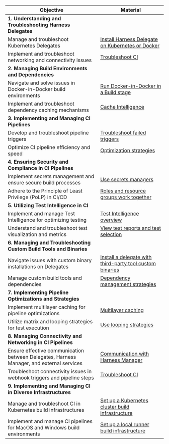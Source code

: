 | Objective  | Material   |
| ------- | ---------|
| **1. Understanding and Troubleshooting Harness Delegates**  ||
| Manage and troubleshoot Kubernetes Delegates  | [Install Harness Delegate on Kubernetes or Docker](/docs/platform/get-started/tutorials/install-delegate)  |
| Implement and troubleshoot networking and connectivity issues  | [Troubleshoot CI](/docs/category/troubleshoot-ci) |
| **2. Managing Build Environments and Dependencies** | |
| Navigate and solve issues in Docker-in-Docker build environments  | [Run Docker-in-Docker in a Build stage](https://developer.harness.io/docs/continuous-integration/use-ci/manage-dependencies/run-docker-in-docker-in-a-ci-stage) |
| Implement and troubleshoot dependency caching mechanisms | [Cache Intelligence](https://developer.harness.io/docs/continuous-integration/use-ci/caching-ci-data/cache-intelligence)|
| **3. Implementing and Managing CI Pipelines**  ||
| Develop and troubleshoot pipeline triggers | [Troubleshoot failed triggers](https://developer.harness.io/docs/platform/triggers/troubleshoot-registered-triggers/)|
| Optimize CI pipeline efficiency and speed | [Optimization strategies](https://developer.harness.io/docs/continuous-integration/use-ci/prep-ci-pipeline-components/#optimization-strategies) |
| **4. Ensuring Security and Compliance in CI Pipelines**  | |
| Implement secrets management and ensure secure build processes  | [Use secrets managers](https://developer.harness.io/docs/platform/get-started/tutorials/add-secrets-manager)|
| Adhere to the Principle of Least Privilege (PoLP) in CI/CD | [Roles and resource groups work together](https://developer.harness.io/docs/platform/role-based-access-control/add-manage-roles/#roles-and-resource-groups-work-together) |
| **5. Utilizing Test Intelligence in CI**   | |
| Implement and manage Test Intelligence for optimizing testing | [Test Intelligence overview](https://developer.harness.io/docs/continuous-integration/use-ci/run-tests/ti-overview)|
| Understand and troubleshoot test visualization and metrics                               | [View test reports and test selection](https://developer.harness.io/docs/continuous-integration/use-ci/run-tests/viewing-tests/#results-from-test-steps-with-test-intelligence)                                           |
| **6. Managing and Troubleshooting Custom Build Tools and Binaries**                         | |
| Navigate issues with custom binary installations on Delegates                            | [Install a delegate with third-party tool custom binaries](https://developer.harness.io/docs/platform/delegates/install-delegates/install-a-delegate-with-3-rd-party-tool-custom-binaries/)  |
| Manage custom build tools and dependencies | [Dependency management strategies](https://developer.harness.io/docs/continuous-integration/use-ci/manage-dependencies/dependency-mgmt-strategies/) |
| **7. Implementing Pipeline Optimizations and Strategies**   | |
| Implement multilayer caching for pipeline optimizations   | [Multilayer caching](https://developer.harness.io/docs/continuous-integration/use-ci/caching-ci-data/multilayer-caching/) |
| Utilize matrix and looping strategies for test execution                                 | [Use looping strategies](https://developer.harness.io/docs/platform/pipelines/looping-strategies/looping-strategies-matrix-repeat-and-parallelism/)                                                                        |
| **8. Managing Connectivity and Networking in CI Pipelines**                                 ||
| Ensure effective communication between Delegates, Harness Manager, and external services | [Communication with Harness Manager](https://developer.harness.io/docs/platform/delegates/delegate-concepts/delegate-overview/#communication-with-harness-manager)                                                         |
| Troubleshoot connectivity issues in webhook triggers and pipeline steps                  | [Troubleshoot CI](/docs/category/troubleshoot-ci)|
| **9. Implementing and Managing CI in Diverse Infrastructures**                              | |
| Manage and troubleshoot CI in Kubernetes build infrastructures                           | [Set up a Kubernetes cluster build infrastructure](https://developer.harness.io/docs/continuous-integration/use-ci/set-up-build-infrastructure/k8s-build-infrastructure/set-up-a-kubernetes-cluster-build-infrastructure/) |
| Implement and manage CI pipelines for MacOS and Windows build environments               | [Set up a local runner build infrastructure](https://developer.harness.io/docs/continuous-integration/use-ci/set-up-build-infrastructure/define-a-docker-build-infrastructure/)                                            |
